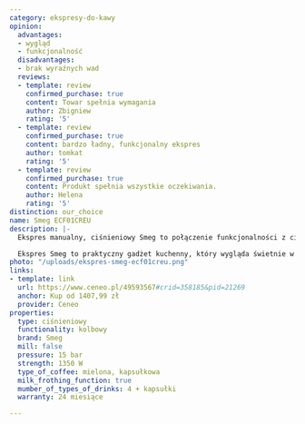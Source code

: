 ```yaml
---
category: ekspresy-do-kawy
opinion:
  advantages:
  - wygląd
  - funkcjonalność
  disadvantages:
  - brak wyraźnych wad
  reviews:
  - template: review
    confirmed_purchase: true
    content: Towar spełnia wymagania
    author: Zbigniew
    rating: '5'
  - template: review
    confirmed_purchase: true
    content: bardzo ładny, funkcjonalny ekspres
    author: tomkat
    rating: '5'
  - template: review
    confirmed_purchase: true
    content: Produkt spełnia wszystkie oczekiwania.
    author: Helena
    rating: '5'
distinction: our_choice
name: Smeg ECF01CREU
description: |-
  Ekspres manualny, ciśnieniowy Smeg to połączenie funkcjonalności z ciekawym i nieprzeciętnym designem. Wyposażony został w litrowy pojemnik na wodę z możliwością użycia filtra, system grzewczy Thermoblock i System Cappuccino. Intuicyjny panel sterowania pozwala na przygotowanie aromatycznej kawy za pomocą kilku kliknięć.

  Ekspres Smeg to praktyczny gadżet kuchenny, który wygląda świetnie w każdym wnętrzu. Urządzenie posiada korpus ze stali nierdzewnej i plastiku oraz chromowaną podstawę i dyszę. Wygląd ekspresu inspirowany jest stylem lat 50-tych. Urządzenie zostało wyposażone w trzy filtry umożliwiające parzenie kawy mielonej, jak i kawy w saszetkach. Stalowe filtry umożliwiają przygotowanie esencjonalnego espresso, zachowując pełen kawowy aromat. System Thermoblock pozwala na regulację temperatury wody podczas parzenia. Ponadto, System spieniania mleka zamienia jego konsystencję na puszystą, lekką piankę. To idealne rozwiązanie dla miłośników kremowego Cappuccino.
photo: "/uploads/ekspres-smeg-ecf01creu.png"
links:
- template: link
  url: https://www.ceneo.pl/49593567#crid=358185&pid=21269
  anchor: Kup od 1407,99 zł
  provider: Ceneo
properties:
  type: ciśnieniowy
  functionality: kolbowy
  brand: Smeg
  mill: false
  pressure: 15 bar
  strength: 1350 W
  type_of_coffee: mielona, kapsułkowa
  milk_frothing_function: true
  mumber_of_types_of_drinks: 4 + kapsułki
  warranty: 24 miesiące

---
```

